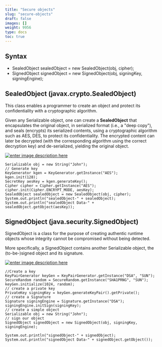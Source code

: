```yaml
---
title: "Secure objects"
slug: "secure-objects"
draft: false
images: []
weight: 9956
type: docs
toc: true
---
```


## Syntax
 - SealedObject sealedObject = new SealedObject(obj, cipher);
 - SignedObject signedObject = new SignedObject(obj, signingKey,
           signingEngine);



## SealedObject (javax.crypto.SealedObject)
This class enables a programmer to create an object and protect its confidentiality with a cryptographic algorithm. 

Given any Serializable object, one can create a **SealedObject** that encapsulates the original object, in serialized format (i.e., a "deep copy"), and seals (encrypts) its serialized contents, using a cryptographic algorithm such as AES, DES, to protect its confidentiality. The encrypted content can later be decrypted (with the corresponding algorithm using the correct decryption key) and de-serialized, yielding the original object. 

[![enter image description here][1]][1]



    Serializable obj = new String("John");
    // Generate key
    KeyGenerator kgen = KeyGenerator.getInstance("AES");
    kgen.init(128);
    SecretKey aesKey = kgen.generateKey();
    Cipher cipher = Cipher.getInstance("AES");
    cipher.init(Cipher.ENCRYPT_MODE, aesKey);
    SealedObject sealedObject = new SealedObject(obj, cipher);
    System.out.println("sealedObject-" + sealedObject);
    System.out.println("sealedObject Data-" + sealedObject.getObject(aesKey));


  [1]: http://i.stack.imgur.com/Pz2NR.png

## SignedObject (java.security.SignedObject)
SignedObject is a class for the purpose of creating authentic runtime objects whose integrity cannot be compromised without being detected. 

More specifically, a SignedObject contains another Serializable object, the (to-be-)signed object and its signature. 

[![enter image description here][1]][1]


    

    //Create a key
    KeyPairGenerator keyGen = KeyPairGenerator.getInstance("DSA", "SUN");
    SecureRandom random = SecureRandom.getInstance("SHA1PRNG", "SUN");
    keyGen.initialize(1024, random);
    // create a private key
    PrivateKey signingKey = keyGen.generateKeyPair().getPrivate();
    // create a Signature
    Signature signingEngine = Signature.getInstance("DSA");
    signingEngine.initSign(signingKey);
    // create a simple object 
    Serializable obj = new String("John");
    // sign our object
    SignedObject signedObject = new SignedObject(obj, signingKey, signingEngine);

    System.out.println("signedObject-" + signedObject);
    System.out.println("signedObject Data-" + signedObject.getObject());


  [1]: http://i.stack.imgur.com/nSE3Z.png

